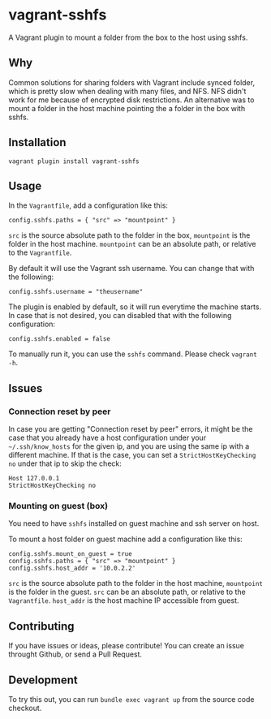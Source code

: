 # vagrant-sshfs

A Vagrant plugin to mount a folder from the box to the host using sshfs.

## Why

Common solutions for sharing folders with Vagrant include synced folder, which is pretty slow when dealing with many files, and NFS. NFS didn't work for me because of encrypted disk restrictions. An alternative was to mount a folder in the host machine pointing the a folder in the box with sshfs.

## Installation

`vagrant plugin install vagrant-sshfs`

## Usage

In the `Vagrantfile`, add a configuration like this:

`config.sshfs.paths = { "src" => "mountpoint" }`

`src` is the source absolute path to the folder in the box, `mountpoint` is the folder in the host machine. `mountpoint` can be an absolute path, or relative to the `Vagrantfile`.

By default it will use the Vagrant ssh username. You can change that with the following:

`config.sshfs.username = "theusername"`

The plugin is enabled by default, so it will run everytime the machine starts. In case that is not desired, you can disabled that with the following configuration:

`config.sshfs.enabled = false`

To manually run it, you can use the `sshfs` command. Please check `vagrant -h`.

## Issues

### Connection reset by peer

In case you are getting "Connection reset by peer" errors, it might be the case that you already have a host configuration under your `~/.ssh/know_hosts` for the given ip, and you are using the same ip with a different machine. If that is the case, you can set a `StrictHostKeyChecking no` under that ip to skip the check:

```
Host 127.0.0.1
StrictHostKeyChecking no
```

### Mounting on guest (box)

You need to have `sshfs` installed on guest machine and ssh server on host.

To mount a host folder on guest machine add a configuration like this:

    config.sshfs.mount_on_guest = true
    config.sshfs.paths = { "src" => "mountpoint" }
    config.sshfs.host_addr = '10.0.2.2'

`src` is the source absolute path to the folder in the host machine, `mountpoint` is the folder in the guest. `src` can be an absolute path, or relative to the `Vagrantfile`.
`host_addr` is the host machine IP accessible from guest.

## Contributing

If you have issues or ideas, please contribute! You can create an issue throught Github, or send a Pull Request.

## Development

To try this out, you can run `bundle exec vagrant up` from the source code checkout.
